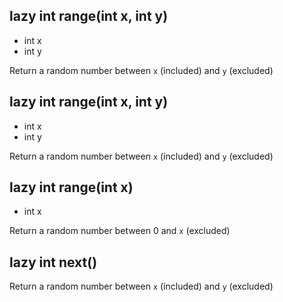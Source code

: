 ## lazy int range(int x, int y)
- int x
- int y

Return a random number between `x` (included) and `y` (excluded)

## lazy int range(int x, int y)
- int x
- int y

Return a random number between `x` (included) and `y` (excluded)

## lazy int range(int x)
- int x

Return a random number between 0 and `x` (excluded)

## lazy int next()
Return a random number between `x` (included) and `y` (excluded)


